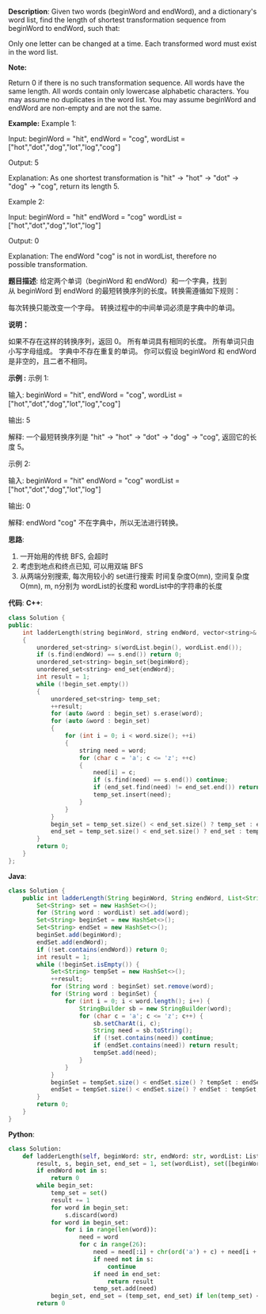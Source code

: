 __Description__:
Given two words (beginWord and endWord), and a dictionary's word list, find the length of shortest transformation sequence from beginWord to endWord, such that:

Only one letter can be changed at a time.
Each transformed word must exist in the word list.

__Note:__

Return 0 if there is no such transformation sequence.
All words have the same length.
All words contain only lowercase alphabetic characters.
You may assume no duplicates in the word list.
You may assume beginWord and endWord are non-empty and are not the same.

__Example:__
Example 1:

Input:
beginWord = "hit",
endWord = "cog",
wordList = ["hot","dot","dog","lot","log","cog"]

Output: 5

Explanation: As one shortest transformation is "hit" -> "hot" -> "dot" -> "dog" -> "cog",
return its length 5.

Example 2:

Input:
beginWord = "hit"
endWord = "cog"
wordList = ["hot","dot","dog","lot","log"]

Output: 0

Explanation: The endWord "cog" is not in wordList, therefore no possible transformation.

__题目描述__:
给定两个单词（beginWord 和 endWord）和一个字典，找到从 beginWord 到 endWord 的最短转换序列的长度。转换需遵循如下规则：

每次转换只能改变一个字母。
转换过程中的中间单词必须是字典中的单词。

__说明：__

如果不存在这样的转换序列，返回 0。
所有单词具有相同的长度。
所有单词只由小写字母组成。
字典中不存在重复的单词。
你可以假设 beginWord 和 endWord 是非空的，且二者不相同。

__示例 :__
示例 1:

输入:
beginWord = "hit",
endWord = "cog",
wordList = ["hot","dot","dog","lot","log","cog"]

输出: 5

解释: 一个最短转换序列是 "hit" -> "hot" -> "dot" -> "dog" -> "cog",
     返回它的长度 5。

示例 2:

输入:
beginWord = "hit"
endWord = "cog"
wordList = ["hot","dot","dog","lot","log"]

输出: 0

解释: endWord "cog" 不在字典中，所以无法进行转换。

__思路__:
1. 一开始用的传统 BFS, 会超时
2. 考虑到地点和终点已知, 可以用双端 BFS
3. 从两端分别搜索, 每次用较小的 set进行搜索
时间复杂度O(mn), 空间复杂度O(mn), m, n分别为 wordList的长度和 wordList中的字符串的长度

__代码__:
__C++__:
```C++
class Solution {
public:
    int ladderLength(string beginWord, string endWord, vector<string>& wordList) 
    {
        unordered_set<string> s(wordList.begin(), wordList.end());
        if (s.find(endWord) == s.end()) return 0;
        unordered_set<string> begin_set{beginWord};
        unordered_set<string> end_set{endWord};
        int result = 1;
        while (!begin_set.empty())
        {
            unordered_set<string> temp_set;
            ++result;
            for (auto &word : begin_set) s.erase(word);
            for (auto &word : begin_set) 
            {
                for (int i = 0; i < word.size(); ++i)
                {
                    string need = word;
                    for (char c = 'a'; c <= 'z'; ++c)
                    {
                        need[i] = c;
                        if (s.find(need) == s.end()) continue;
                        if (end_set.find(need) != end_set.end()) return result;
                        temp_set.insert(need);
                    }
                }
            }
            begin_set = temp_set.size() < end_set.size() ? temp_set : end_set;
            end_set = temp_set.size() < end_set.size() ? end_set : temp_set;
        }
        return 0;
    }
};
```

__Java__:
```Java
class Solution {
    public int ladderLength(String beginWord, String endWord, List<String> wordList) {
        Set<String> set = new HashSet<>();
        for (String word : wordList) set.add(word);
        Set<String> beginSet = new HashSet<>();
        Set<String> endSet = new HashSet<>();
        beginSet.add(beginWord);
        endSet.add(endWord);
        if (!set.contains(endWord)) return 0;
        int result = 1;
        while (!beginSet.isEmpty()) {
            Set<String> tempSet = new HashSet<>();
            ++result;
            for (String word : beginSet) set.remove(word);
            for (String word : beginSet) {
                for (int i = 0; i < word.length(); i++) {
                    StringBuilder sb = new StringBuilder(word);
                    for (char c = 'a'; c <= 'z'; c++) {
                        sb.setCharAt(i, c);
                        String need = sb.toString();
                        if (!set.contains(need)) continue;
                        if (endSet.contains(need)) return result;
                        tempSet.add(need);
                    }
                }
            }
            beginSet = tempSet.size() < endSet.size() ? tempSet : endSet;
            endSet = tempSet.size() < endSet.size() ? endSet : tempSet;
        }
        return 0;
    }
}
```

__Python__:
```Python
class Solution:
    def ladderLength(self, beginWord: str, endWord: str, wordList: List[str]) -> int:
        result, s, begin_set, end_set = 1, set(wordList), set([beginWord]), set([endWord])
        if endWord not in s:
            return 0
        while begin_set:
            temp_set = set()
            result += 1
            for word in begin_set:
                s.discard(word)
            for word in begin_set:
                for i in range(len(word)):
                    need = word
                    for c in range(26):
                        need = need[:i] + chr(ord('a') + c) + need[i + 1:]
                        if need not in s:
                            continue
                        if need in end_set:
                            return result
                        temp_set.add(need)
            begin_set, end_set = (temp_set, end_set) if len(temp_set) < len(end_set) else (end_set, temp_set)
        return 0
```